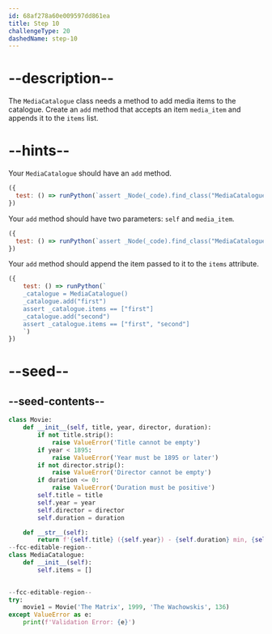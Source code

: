 ```yaml
---
id: 68af278a60e009597dd861ea
title: Step 10
challengeType: 20
dashedName: step-10
---
```


# --description--

The `MediaCatalogue` class needs a method to add media items to the catalogue. Create an `add` method that accepts an item `media_item` and appends it to the `items` list.

# --hints--

Your `MediaCatalogue` should have an `add` method.

```js
({
  test: () => runPython(`assert _Node(_code).find_class("MediaCatalogue").has_function("add")`)
})
```

Your `add` method should have two parameters: `self` and `media_item`.

```js
({
  test: () => runPython(`assert _Node(_code).find_class("MediaCatalogue").find_function("add").has_args("self, media_item")`)
})
```

Your `add` method should append the item passed to it to the `items` attribute.

```js
({
    test: () => runPython(`
    _catalogue = MediaCatalogue()
    _catalogue.add("first")
    assert _catalogue.items == ["first"]
    _catalogue.add("second")
    assert _catalogue.items == ["first", "second"]
    `)
})
```

# --seed--

## --seed-contents--

```py
class Movie:
    def __init__(self, title, year, director, duration):
        if not title.strip():
            raise ValueError('Title cannot be empty')
        if year < 1895:
            raise ValueError('Year must be 1895 or later')
        if not director.strip():
            raise ValueError('Director cannot be empty')
        if duration <= 0:
            raise ValueError('Duration must be positive')
        self.title = title
        self.year = year
        self.director = director
        self.duration = duration

    def __str__(self):
        return f'{self.title} ({self.year}) - {self.duration} min, {self.director}'
--fcc-editable-region--
class MediaCatalogue:
    def __init__(self):
        self.items = []

    
--fcc-editable-region--
try:
    movie1 = Movie('The Matrix', 1999, 'The Wachowskis', 136)
except ValueError as e:
    print(f'Validation Error: {e}')
```
